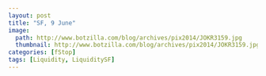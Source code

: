```yaml
---
layout: post
title: "SF, 9 June"
image:
  path: http://www.botzilla.com/blog/archives/pix2014/JOKR3159.jpg
  thumbnail: http://www.botzilla.com/blog/archives/pix2014/JOKR3159.jpg
categories: [fStop]
tags: [Liquidity, LiquiditySF]
---
```





